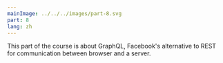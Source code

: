 ```yaml
---
mainImage: ../../../images/part-8.svg
part: 8
lang: zh
---
```


<div class="intro">

This part of the course is about GraphQL, Facebook's alternative to REST for communication between browser and a server.

</div>
